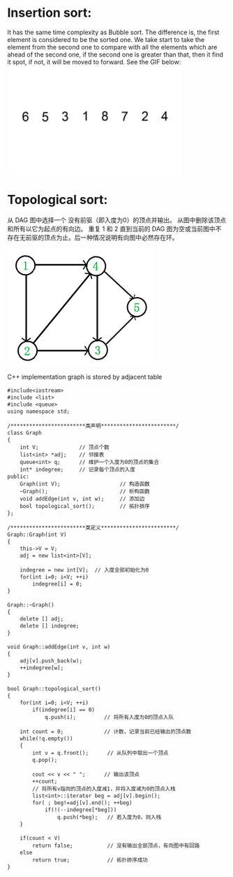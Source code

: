 # Insertion sort:
It has the same time complexity as Bubble sort. The difference is, the first element is considered to be the sorted one. We take start to take the element from the second one to compare with all the elements which are ahead of the second one, if the second one is greater than that, then it find it spot, if not, it will be moved to forward. See the GIF below:
<img src="image/Insertion-sort-example-300px.gif" width="400" height="248" />

# Topological sort:
从 DAG 图中选择一个 没有前驱（即入度为0）的顶点并输出。
从图中删除该顶点和所有以它为起点的有向边。
重复 1 和 2 直到当前的 DAG 图为空或当前图中不存在无前驱的顶点为止。后一种情况说明有向图中必然存在环。

![topological_sort](https://github.com/XunOuyang/LeetCode/blob/master/Sort/image/topological_sort.jpg)

C++ implementation
graph is stored by adjacent table
```
#include<iostream>
#include <list>
#include <queue>
using namespace std;

/************************类声明************************/
class Graph
{
	int V;             // 顶点个数
	list<int> *adj;    // 邻接表
	queue<int> q;      // 维护一个入度为0的顶点的集合
	int* indegree;     // 记录每个顶点的入度
public:
	Graph(int V);                   // 构造函数
	~Graph();                       // 析构函数
	void addEdge(int v, int w);     // 添加边
	bool topological_sort();        // 拓扑排序
};

/************************类定义************************/
Graph::Graph(int V)
{
	this->V = V;
	adj = new list<int>[V];

	indegree = new int[V];  // 入度全部初始化为0
	for(int i=0; i<V; ++i)
		indegree[i] = 0;
}

Graph::~Graph()
{
	delete [] adj;
	delete [] indegree;
}

void Graph::addEdge(int v, int w)
{
	adj[v].push_back(w); 
	++indegree[w];
}

bool Graph::topological_sort()
{
	for(int i=0; i<V; ++i)
		if(indegree[i] == 0)
			q.push(i);         // 将所有入度为0的顶点入队

	int count = 0;             // 计数，记录当前已经输出的顶点数 
	while(!q.empty())
	{
		int v = q.front();      // 从队列中取出一个顶点
		q.pop();

		cout << v << " ";      // 输出该顶点
		++count;
		// 将所有v指向的顶点的入度减1，并将入度减为0的顶点入栈
		list<int>::iterator beg = adj[v].begin();
		for( ; beg!=adj[v].end(); ++beg)
			if(!(--indegree[*beg]))
				q.push(*beg);   // 若入度为0，则入栈
	}

	if(count < V)
		return false;           // 没有输出全部顶点，有向图中有回路
	else
		return true;            // 拓扑排序成功
}
```
